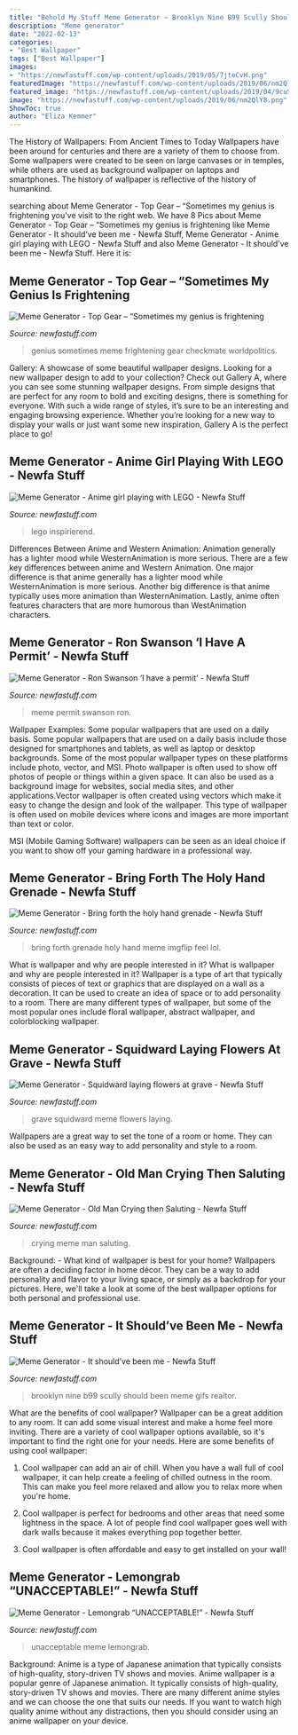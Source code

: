 ```yaml
---
title: "Behold My Stuff Meme Generator ~ Brooklyn Nine B99 Scully Should Been Meme Gifs Realtor"
description: "Meme generator"
date: "2022-02-13"
categories:
- "Best Wallpaper"
tags: ["Best Wallpaper"]
images:
- "https://newfastuff.com/wp-content/uploads/2019/05/7jteCvH.png"
featuredImage: "https://newfastuff.com/wp-content/uploads/2019/06/nm2QlY8.png"
featured_image: "https://newfastuff.com/wp-content/uploads/2019/04/9cuSJug.png"
image: "https://newfastuff.com/wp-content/uploads/2019/06/nm2QlY8.png"
ShowToc: true
author: "Eliza Kemmer"
---
```



The History of Wallpapers: From Ancient Times to Today
Wallpapers have been around for centuries and there are a variety of them to choose from. Some wallpapers were created to be seen on large canvases or in temples, while others are used as background wallpaper on laptops and smartphones. The history of wallpaper is reflective of the history of humankind.

	

		
searching about Meme Generator - Top Gear – “Sometimes my genius is frightening you've visit to the right web. We have 8 Pics about Meme Generator - Top Gear – “Sometimes my genius is frightening like Meme Generator - It should’ve been me - Newfa Stuff, Meme Generator - Anime girl playing with LEGO - Newfa Stuff and also Meme Generator - It should’ve been me - Newfa Stuff. Here it is:
		
    
## Meme Generator - Top Gear – “Sometimes My Genius Is Frightening

<img loading=lazy src="https://newfastuff.com/wp-content/uploads/2019/04/9cuSJug.png" onerror="this.onerror=null;this.src='https://tse2.mm.bing.net/th?id=OIP.uNvQqJGPDSLvkZKZyIPTuAHaDw&amp;pid=15.1';" alt="Meme Generator - Top Gear – “Sometimes my genius is frightening">

_Source: newfastuff.com_

>genius sometimes meme frightening gear checkmate worldpolitics. 

	

Gallery: A showcase of some beautiful wallpaper designs.
Looking for a new wallpaper design to add to your collection? Check out Gallery A, where you can see some stunning wallpaper designs. From simple designs that are perfect for any room to bold and exciting designs, there is something for everyone. With such a wide range of styles, it’s sure to be an interesting and engaging browsing experience. Whether you’re looking for a new way to display your walls or just want some new inspiration, Gallery A is the perfect place to go!





	
	
    
## Meme Generator - Anime Girl Playing With LEGO - Newfa Stuff

<img loading=lazy src="https://newfastuff.com/wp-content/uploads/2020/04/e2y8arf136s41.png" onerror="this.onerror=null;this.src='https://tse1.mm.bing.net/th?id=OIP.a5BM-g07MKLWNKKoenUQQgHaGw&amp;pid=15.1';" alt="Meme Generator - Anime girl playing with LEGO - Newfa Stuff">

_Source: newfastuff.com_

>lego inspirierend. 

	

Differences Between Anime and Western Animation: Animation generally has a lighter mood while WesternAnimation is more serious.
There are a few key differences between anime and Western Animation. One major difference is that anime generally has a lighter mood while WesternAnimation is more serious. Another big difference is that anime typically uses more animation than WesternAnimation. Lastly, anime often features characters that are more humorous than WestAnimation characters.

    
## Meme Generator - Ron Swanson ‘I Have A Permit’ - Newfa Stuff

<img loading=lazy src="https://newfastuff.com/wp-content/uploads/2019/05/7jteCvH.png" onerror="this.onerror=null;this.src='https://tse3.mm.bing.net/th?id=OIP.UG-HeA9mFXAvq7y69i16SwHaJR&amp;pid=15.1';" alt="Meme Generator - Ron Swanson ‘I have a permit’ - Newfa Stuff">

_Source: newfastuff.com_

>meme permit swanson ron. 

	

Wallpaper Examples: Some popular wallpapers that are used on a daily basis.
Some popular wallpapers that are used on a daily basis include those designed for smartphones and tablets, as well as laptop or desktop backgrounds. Some of the most popular wallpaper types on these platforms include photo, vector, and MSI. 
Photo wallpaper is often used to show off photos of people or things within a given space. It can also be used as a background image for websites, social media sites, and other applications.Vector wallpaper is often created using vectors which make it easy to change the design and look of the wallpaper. This type of wallpaper is often used on mobile devices where icons and images are more important than text or color. 

MSI (Mobile Gaming Software) wallpapers can be seen as an ideal choice if you want to show off your gaming hardware in a professional way.

    
## Meme Generator - Bring Forth The Holy Hand Grenade - Newfa Stuff

<img loading=lazy src="https://newfastuff.com/wp-content/uploads/2019/06/nm2QlY8.png" onerror="this.onerror=null;this.src='https://tse3.mm.bing.net/th?id=OIP.-u4eNQ72eS0e8wN0ro634gHaE7&amp;pid=15.1';" alt="Meme Generator - Bring forth the holy hand grenade - Newfa Stuff">

_Source: newfastuff.com_

>bring forth grenade holy hand meme imgflip feel lol. 

	

What is wallpaper and why are people interested in it?
What is wallpaper and why are people interested in it?
Wallpaper is a type of art that typically consists of pieces of text or graphics that are displayed on a wall as a decoration. It can be used to create an idea of space or to add personality to a room. There are many different types of wallpaper, but some of the most popular ones include floral wallpaper, abstract wallpaper, and colorblocking wallpaper.

    
## Meme Generator - Squidward Laying Flowers At Grave - Newfa Stuff

<img loading=lazy src="https://newfastuff.com/wp-content/uploads/2019/07/ywyW2xT.png" onerror="this.onerror=null;this.src='https://tse3.mm.bing.net/th?id=OIP.m8LwZz9JibU45Yovr0UJJwAAAA&amp;pid=15.1';" alt="Meme Generator - Squidward laying flowers at grave - Newfa Stuff">

_Source: newfastuff.com_

>grave squidward meme flowers laying. 

	

Wallpapers are a great way to set the tone of a room or home. They can also be used as an easy way to add personality and style to a room.

    
## Meme Generator - Old Man Crying Then Saluting - Newfa Stuff

<img loading=lazy src="https://newfastuff.com/wp-content/uploads/2019/06/dJfulEA.png" onerror="this.onerror=null;this.src='https://tse4.mm.bing.net/th?id=OIP.oby27Ncs52x8HPII1Q7adwHaDG&amp;pid=15.1';" alt="Meme Generator - Old Man Crying then Saluting - Newfa Stuff">

_Source: newfastuff.com_

>crying meme man saluting. 

	

Background: - What kind of wallpaper is best for your home?
Wallpapers are often a deciding factor in home décor. They can be a way to add personality and flavor to your living space, or simply as a backdrop for your pictures. Here, we'll take a look at some of the best wallpaper options for both personal and professional use.

    
## Meme Generator - It Should’ve Been Me - Newfa Stuff

<img loading=lazy src="https://newfastuff.com/wp-content/uploads/2019/05/HQG703B.png" onerror="this.onerror=null;this.src='https://tse1.mm.bing.net/th?id=OIP.6653EkEMNabQJF0VpuQ62QHaEK&amp;pid=15.1';" alt="Meme Generator - It should’ve been me - Newfa Stuff">

_Source: newfastuff.com_

>brooklyn nine b99 scully should been meme gifs realtor. 

	

What are the benefits of cool wallpaper?
Wallpaper can be a great addition to any room. It can add some visual interest and make a home feel more inviting. There are a variety of cool wallpaper options available, so it's important to find the right one for your needs. Here are some benefits of using cool wallpaper: 
1. Cool wallpaper can add an air of chill. When you have a wall full of cool wallpaper, it can help create a feeling of chilled outness in the room. This can make you feel more relaxed and allow you to relax more when you're home. 

2. Cool wallpaper is perfect for bedrooms and other areas that need some lightness in the space. A lot of people find cool wallpaper goes well with dark walls because it makes everything pop together better. 

3. Cool wallpaper is often affordable and easy to get installed on your wall!

    
## Meme Generator - Lemongrab “UNACCEPTABLE!” - Newfa Stuff

<img loading=lazy src="https://newfastuff.com/wp-content/uploads/2019/04/1xabHyc.png" onerror="this.onerror=null;this.src='https://tse4.mm.bing.net/th?id=OIP.xe8XigvBHLucmcF7GHEDOgHaEI&amp;pid=15.1';" alt="Meme Generator - Lemongrab “UNACCEPTABLE!” - Newfa Stuff">

_Source: newfastuff.com_

>unacceptable meme lemongrab. 

	

Background: Anime is a type of Japanese animation that typically consists of high-quality, story-driven TV shows and movies.
Anime wallpaper is a popular genre of Japanese animation. It typically consists of high-quality, story-driven TV shows and movies. There are many different anime styles and we can choose the one that suits our needs. If you want to watch high quality anime without any distractions, then you should consider using an anime wallpaper on your device.

